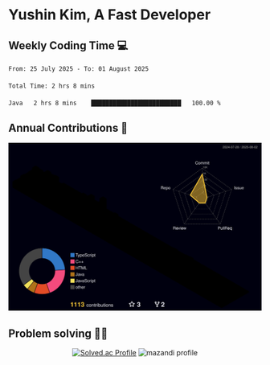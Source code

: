 # Yushin Kim, A Fast Developer

## Weekly Coding Time 💻

<!--START_SECTION:waka-->

```txt
From: 25 July 2025 - To: 01 August 2025

Total Time: 2 hrs 8 mins

Java   2 hrs 8 mins    █████████████████████████   100.00 %
```

<!--END_SECTION:waka-->

## Annual Contributions 🏃

![](./profile-3d-contrib/profile-night-rainbow.svg)

## Problem solving 👨‍💻

<div align="center">

[![Solved.ac Profile](http://mazassumnida.wtf/api/v2/generate_badge?boj=kys010306)](https://solved.ac/kys010306)
![mazandi profile](http://mazandi.herokuapp.com/api?handle=kys010306&theme=dark)

</div>
